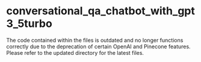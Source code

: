 # conversational_qa_chatbot_with_gpt3_5turbo



The code contained within the files is outdated and no longer functions correctly due to the deprecation of certain OpenAI and Pinecone features. Please refer to the updated directory for the latest files. 

